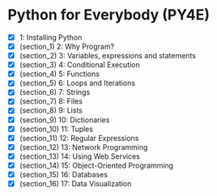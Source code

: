 # Python for Everybody (PY4E)

* [X]  1: Installing Python
* [X]  (section_1) 2: Why Program?
* [X]  (section_2) 3: Variables, expressions and statements
* [X]  (section_3) 4: Conditional Execution
* [X]  (section_4) 5: Functions
* [X]  (section_5) 6: Loops and Iterations
* [X]  (section_6) 7: Strings
* [X]  (section_7) 8: Files
* [X]  (section_8) 9: Lists
* [X]  (section_9) 10: Dictionaries
* [X]  (section_10) 11: Tuples
* [X]  (section_11) 12: Regular Expressions
* [X]  (section_12) 13: Network Programming
* [X]  (section_13) 14: Using Web Services
* [X]  (section_14) 15: Object-Oriented Programming
* [X]  (section_15) 16: Databases
* [X]  (section_16) 17: Data Visualization
